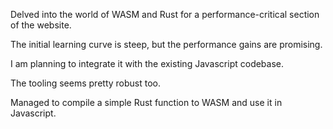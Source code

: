 Delved into the world of WASM and Rust for a performance-critical section of the website.

The initial learning curve is steep, but the performance gains are promising.

I am planning to integrate it with the existing Javascript codebase.

The tooling seems pretty robust too.

Managed to compile a simple Rust function to WASM and use it in Javascript.